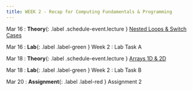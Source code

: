 ```yaml
---
title: WEEK 2 - Recap for Computing Fundamentals & Programming
---
```


Mar 16
: **Theory**{: .label .schedule-event.lecture } [Nested Loops & Switch Cases](#)

[//]: # (: [Reading Material]&#40;#&#41; , [Quiz with Solution]&#40;#&#41;)

Mar 16
: **Lab**{: .label .label-green } Week 2 : Lab Task A

[//]: # (: [Task]&#40;#&#41;, [Solution]&#40;#&#41;)

Mar 18
: **Theory**{: .label .schedule-event.lecture } [Arrays 1D & 2D](#)

[//]: # (: [Reading Material]&#40;#&#41; ,   [Quiz with Solution]&#40;#&#41;)

Mar 18 
: **Lab**{: .label .label-green } Week 2 : Lab Task B 

[//]: # (: [Task]&#40;#&#41;, [Solution]&#40;#&#41;)

Mar 20
: **Assignment**{: .label .label-red } Assignment 2 

[//]: # (: [Assignment]&#40;#&#41;, [Solution]&#40;#&#41;)
